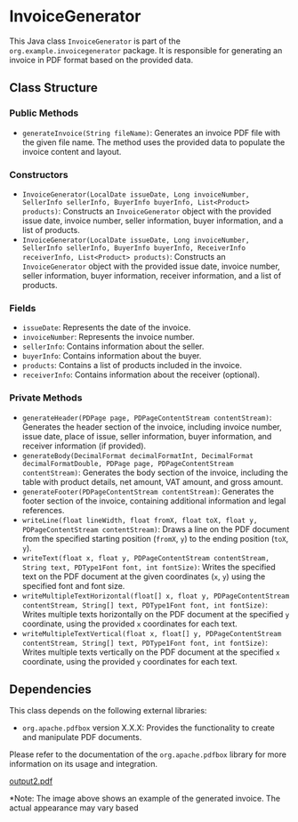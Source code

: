 # InvoiceGenerator

This Java class `InvoiceGenerator` is part of the `org.example.invoicegenerator` package. It is responsible for generating an invoice in PDF format based on the provided data.

## Class Structure

### Public Methods

- `generateInvoice(String fileName)`: Generates an invoice PDF file with the given file name. The method uses the provided data to populate the invoice content and layout.

### Constructors

- `InvoiceGenerator(LocalDate issueDate, Long invoiceNumber, SellerInfo sellerInfo, BuyerInfo buyerInfo, List<Product> products)`: Constructs an `InvoiceGenerator` object with the provided issue date, invoice number, seller information, buyer information, and a list of products.
- `InvoiceGenerator(LocalDate issueDate, Long invoiceNumber, SellerInfo sellerInfo, BuyerInfo buyerInfo, ReceiverInfo receiverInfo, List<Product> products)`: Constructs an `InvoiceGenerator` object with the provided issue date, invoice number, seller information, buyer information, receiver information, and a list of products.

### Fields

- `issueDate`: Represents the date of the invoice.
- `invoiceNumber`: Represents the invoice number.
- `sellerInfo`: Contains information about the seller.
- `buyerInfo`: Contains information about the buyer.
- `products`: Contains a list of products included in the invoice.
- `receiverInfo`: Contains information about the receiver (optional).

### Private Methods

- `generateHeader(PDPage page, PDPageContentStream contentStream)`: Generates the header section of the invoice, including invoice number, issue date, place of issue, seller information, buyer information, and receiver information (if provided).
- `generateBody(DecimalFormat decimalFormatInt, DecimalFormat decimalFormatDouble, PDPage page, PDPageContentStream contentStream)`: Generates the body section of the invoice, including the table with product details, net amount, VAT amount, and gross amount.
- `generateFooter(PDPageContentStream contentStream)`: Generates the footer section of the invoice, containing additional information and legal references.
- `writeLine(float lineWidth, float fromX, float toX, float y, PDPageContentStream contentStream)`: Draws a line on the PDF document from the specified starting position (`fromX`, `y`) to the ending position (`toX`, `y`).
- `writeText(float x, float y, PDPageContentStream contentStream, String text, PDType1Font font, int fontSize)`: Writes the specified text on the PDF document at the given coordinates (`x`, `y`) using the specified font and font size.
- `writeMultipleTextHorizontal(float[] x, float y, PDPageContentStream contentStream, String[] text, PDType1Font font, int fontSize)`: Writes multiple texts horizontally on the PDF document at the specified `y` coordinate, using the provided `x` coordinates for each text.
- `writeMultipleTextVertical(float x, float[] y, PDPageContentStream contentStream, String[] text, PDType1Font font, int fontSize)`: Writes multiple texts vertically on the PDF document at the specified `x` coordinate, using the provided `y` coordinates for each text.

## Dependencies

This class depends on the following external libraries:

- `org.apache.pdfbox` version X.X.X: Provides the functionality to create and manipulate PDF documents.

Please refer to the documentation of the `org.apache.pdfbox` library for more information on its usage and integration.

[output2.pdf](https://github.com/Nistiah/InvoiceGenerator/files/11781814/output2.pdf)

*Note: The image above shows an example of the generated invoice. The actual appearance may vary based
